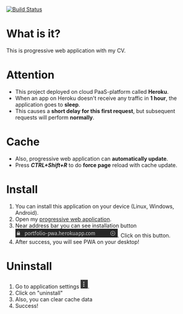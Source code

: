 [![Build Status](https://travis-ci.org/kryvokhyzha/portfolio-pwa.svg?branch=master)](https://travis-ci.org/kryvokhyzha/portfolio-pwa)

# What is it?
This is progressive web application with my CV.

# Attention
+ This project deployed on cloud PaaS-platform called **Heroku**.
+ When an app on Heroku doesn't receive any traffic in **1 hour**, the application goes to **sleep**.
+ This causes a **short delay for this first request**, but subsequent requests will perform **normally**.

# Cache
+ Also, progressive web application can **automatically update**.
+ Press **_CTRL+Shift+R_** to do **force page** reload with cache update.

# Install
1. You can install this application on your device (Linux, Windows, Android).
2. Open my [progressive web application](https://portfolio-pwa.herokuapp.com/).
3. Near address bar you can see installation button
![](https://github.com/kryvokhyzha/portfolio-pwa/blob/master/img/installation_button_browser.jpeg "Installation button").
Click on this button.
4. After success, you will see PWA on your desktop!

# Uninstall
1. Go to application settings
![](https://github.com/kryvokhyzha/portfolio-pwa/blob/master/img/app_settings.jpeg "Application settings").
2. Click on "uninstall"
3. Also, you can clear cache data
4. Success!
